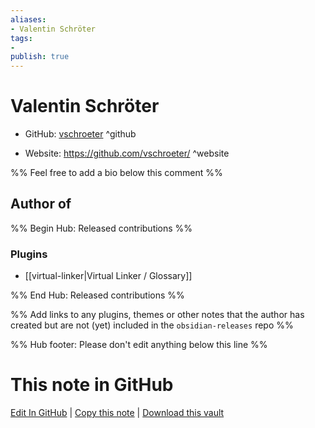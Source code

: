 ```yaml
---
aliases:
- Valentin Schröter
tags:
- 
publish: true
---
```


# Valentin Schröter

- GitHub: [vschroeter](https://github.com/vschroeter/) ^github
<!-- - Discord: `@` ^discord-->
- Website: <https://github.com/vschroeter/> ^website
<!-- - [[Publish sites|Publish site]]: <https://> ^publish-->

%% Feel free to add a bio below this comment %%


## Author of

%% Begin Hub: Released contributions %%
### Plugins
- [[virtual-linker|Virtual Linker / Glossary]]

%% End Hub: Released contributions %%

%% Add links to any plugins, themes or other notes that the author has created but are not (yet) included in the `obsidian-releases` repo %%

<!--
### Unlisted plugins
-->

<!--
### Others
-->

<!--
## Sponsor this author
-->

<!-- - [[GitHub sponsors]]: [Sponsor @vschroeter on GitHub Sponsors](https://github.com/sponsors/vschroeter) ^github-sponsor-->
<!-- - [[Buy me a coffee]]: <https://> ^buy-me-a-coffee-->
<!-- - [[PayPal]]: <https://> ^paypal-->
<!-- - [[Patreon]]: <https://> ^patreon-->

<!--
## Follow this author
-->

<!-- - [[YouTube Channels|On YouTube]]: <https://> ^youtube-->
<!-- - Twitter: <https://> ^twitter-->
<!-- - ... -->

%% Hub footer: Please don't edit anything below this line %%

# This note in GitHub

<span class="git-footer">[Edit In GitHub](https://github.dev/obsidian-community/obsidian-hub/blob/main/01%20-%20Community/People/vschroeter.md "git-hub-edit-note") | [Copy this note](https://raw.githubusercontent.com/obsidian-community/obsidian-hub/main/01%20-%20Community/People/vschroeter.md "git-hub-copy-note") | [Download this vault](https://github.com/obsidian-community/obsidian-hub/archive/refs/heads/main.zip "git-hub-download-vault") </span>
